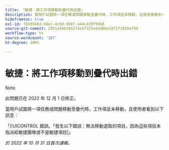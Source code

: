 ```yaml
---
title: 「敏捷：將工作項移動到疊代時出錯」
description: 當用戶試圖將一項任務或問題移動至疊代時，工作項並未移動，且使用者看到一條錯誤訊息。
hidefromtoc: true
exl-id: f83d946d-04ec-4c0d-9b07-a44c439f99b0
source-git-commit: 2951a566384274e5f32544dd8be1872f3850af94
workflow-type: ht
source-wordcount: '107'
ht-degree: 100%

---
```


# 敏捷：將工作項移動到疊代時出錯

>[!NOTE]
>
>此問題已在 2022 年 12 月 1 日修正。

當用戶試圖將一項任務或問題移動至疊代時，工作項並未移動，且使用者看到以下訊息：

「[!UICONTROL 錯誤。「發生以下錯誤：無法移動選取的項目，因為這些項目未指派給敏捷團隊或不是敏捷項目]」

_於 2022 年 10 月 31 日首次通報。_
